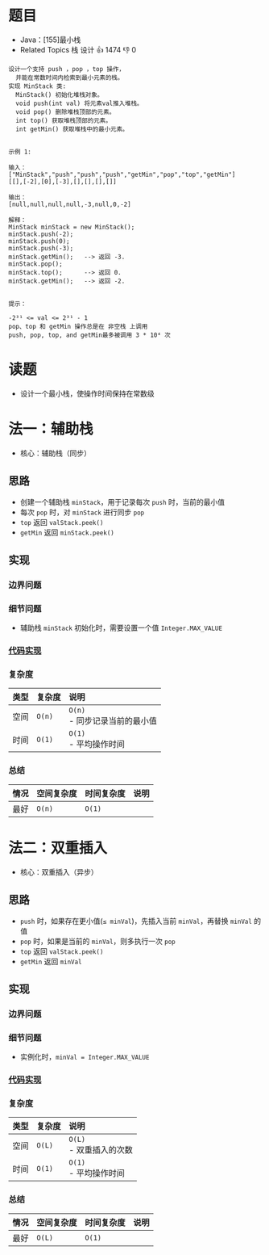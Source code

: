 # 题目

- Java：[155]最小栈
- Related Topics 栈 设计 👍 1474 👎 0

```text
设计一个支持 push ，pop ，top 操作，
  并能在常数时间内检索到最小元素的栈。 
实现 MinStack 类: 
  MinStack() 初始化堆栈对象。 
  void push(int val) 将元素val推入堆栈。 
  void pop() 删除堆栈顶部的元素。 
  int top() 获取堆栈顶部的元素。 
  int getMin() 获取堆栈中的最小元素。 


示例 1: 

输入：
["MinStack","push","push","push","getMin","pop","top","getMin"]
[[],[-2],[0],[-3],[],[],[],[]]

输出：
[null,null,null,null,-3,null,0,-2]

解释：
MinStack minStack = new MinStack();
minStack.push(-2);
minStack.push(0);
minStack.push(-3);
minStack.getMin();   --> 返回 -3.
minStack.pop();
minStack.top();      --> 返回 0.
minStack.getMin();   --> 返回 -2.


提示： 

-2³¹ <= val <= 2³¹ - 1 
pop、top 和 getMin 操作总是在 非空栈 上调用 
push, pop, top, and getMin最多被调用 3 * 10⁴ 次 
```

# 读题

- 设计一个最小栈，使操作时间保持在常数级

# 法一：辅助栈

- 核心：辅助栈（同步）

## 思路

- 创建一个辅助栈 `minStack`，用于记录每次 `push` 时，当前的最小值
- 每次 `pop` 时，对 `minStack` 进行同步 `pop`
- `top` 返回 `valStack.peek()`
- `getMin` 返回 `minStack.peek()`

## 实现

### 边界问题

### 细节问题

- 辅助栈 `minStack` 初始化时，需要设置一个值 `Integer.MAX_VALUE`

### [代码实现](Demo01.java)

### 复杂度

类型 | 复杂度 | 说明
:--- |:--- |:---
空间 | `O(n)` | `O(n)` </br> - 同步记录当前的最小值
时间 | `O(1)` | `O(1)` </br> - 平均操作时间

### 总结

情况 | 空间复杂度 | 时间复杂度 | 说明
:--- |:--- |:--- |:---
最好 | `O(n)` | `O(1)` |

# 法二：双重插入

- 核心：双重插入（异步）

## 思路

- `push` 时，如果存在更小值(`≤ minVal`)，先插入当前 `minVal`，再替换 `minVal` 的值
- `pop` 时，如果是当前的 `minVal`，则多执行一次 `pop`
- `top` 返回 `valStack.peek()`
- `getMin` 返回 `minVal`

## 实现

### 边界问题

### 细节问题

- 实例化时，`minVal = Integer.MAX_VALUE`

### [代码实现](Demo01.java)

### 复杂度

类型 | 复杂度 | 说明
:--- |:--- |:---
空间 | `O(L)` | `O(L)` </br> - 双重插入的次数
时间 | `O(1)` | `O(1)` </br> - 平均操作时间

### 总结

情况 | 空间复杂度 | 时间复杂度 | 说明
:--- |:--- |:--- |:---
最好 | `O(L)` | `O(1)` |
